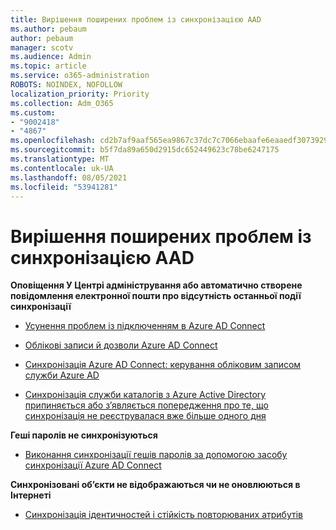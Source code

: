 ```yaml
---
title: Вирішення поширених проблем із синхронізацією AAD
ms.author: pebaum
author: pebaum
manager: scotv
ms.audience: Admin
ms.topic: article
ms.service: o365-administration
ROBOTS: NOINDEX, NOFOLLOW
localization_priority: Priority
ms.collection: Adm_O365
ms.custom:
- "9002418"
- "4867"
ms.openlocfilehash: cd2b7af9aaf565ea9867c37dc7c7066ebaafe6eaaedf307392919aefc03b11a2
ms.sourcegitcommit: b5f7da89a650d2915dc652449623c78be6247175
ms.translationtype: MT
ms.contentlocale: uk-UA
ms.lasthandoff: 08/05/2021
ms.locfileid: "53941281"
---
```

# <a name="solutions-to-common-aad-synchronization-problems"></a>Вирішення поширених проблем із синхронізацією AAD

**Оповіщення У Центрі адміністрування або автоматично створене повідомлення електронної пошти про відсутність останньої події синхронізації**

- [Усунення проблем із підключенням в Azure AD Connect](https://docs.microsoft.com/azure/active-directory/hybrid/tshoot-connect-connectivity)

- [Облікові записи й дозволи Azure AD Connect](https://go.microsoft.com/fwlink/p/?LinkId=820598)

- [Синхронізація Azure AD Connect: керування обліковим записом служби Azure AD](https://docs.microsoft.com/azure/active-directory/hybrid/how-to-connect-azureadaccount)

- [Синхронізація служби каталогів з Azure Active Directory припиняється або з’являється попередження про те, що синхронізація не реєструвалася вже більше одного дня](https://support.microsoft.com/help/2882421/directory-synchronization-to-azure-active-directory-stops-or-you-re-warned-that-sync-hasn-t-registered-in-more-than-a-day)
 
**Геші паролів не синхронізуються**

- [Виконання синхронізації гешів паролів за допомогою засобу синхронізації Azure AD Connect](https://docs.microsoft.com/azure/active-directory/hybrid/how-to-connect-password-hash-synchronization)

**Синхронізовані об’єкти не відображаються чи не оновлюються в Інтернеті**

- [Синхронізація ідентичностей і стійкість повторюваних атрибутів](https://docs.microsoft.com/azure/active-directory/hybrid/how-to-connect-syncservice-duplicate-attribute-resiliency)
